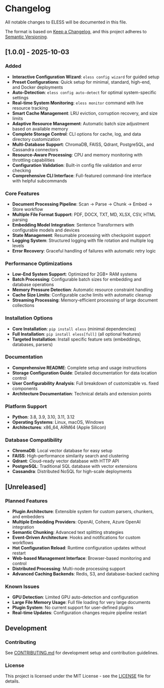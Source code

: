 # Changelog

All notable changes to ELESS will be documented in this file.

The format is based on [Keep a Changelog](https://keepachangelog.com/en/1.0.0/),
and this project adheres to [Semantic Versioning](https://semver.org/spec/v2.0.0.html).

## [1.0.0] - 2025-10-03

### Added
- **Interactive Configuration Wizard**: `eless config wizard` for guided setup
- **Preset Configurations**: Quick setup for minimal, standard, high-end, and Docker deployments
- **Auto-Detection**: `eless config auto-detect` for optimal system-specific settings
- **Real-time System Monitoring**: `eless monitor` command with live resource tracking
- **Smart Cache Management**: LRU eviction, corruption recovery, and size limits
- **Adaptive Resource Management**: Automatic batch size adjustment based on available memory
- **Complete Storage Control**: CLI options for cache, log, and data directory customization
- **Multi-Database Support**: ChromaDB, FAISS, Qdrant, PostgreSQL, and Cassandra connectors
- **Resource-Aware Processing**: CPU and memory monitoring with throttling capabilities
- **Configuration Validation**: Built-in config file validation and error checking
- **Comprehensive CLI Interface**: Full-featured command-line interface with helpful subcommands

### Core Features
- **Document Processing Pipeline**: Scan → Parse → Chunk → Embed → Store workflow
- **Multiple File Format Support**: PDF, DOCX, TXT, MD, XLSX, CSV, HTML parsing
- **Embedding Model Integration**: Sentence Transformers with configurable models and devices
- **State Management**: Resumable processing with checkpoint support
- **Logging System**: Structured logging with file rotation and multiple log levels
- **Error Recovery**: Graceful handling of failures with automatic retry logic

### Performance Optimizations
- **Low-End System Support**: Optimized for 2GB+ RAM systems
- **Batch Processing**: Configurable batch sizes for embedding and database operations
- **Memory Pressure Detection**: Automatic resource constraint handling
- **Cache Size Limits**: Configurable cache limits with automatic cleanup
- **Streaming Processing**: Memory-efficient processing of large document collections

### Installation Options
- **Core Installation**: `pip install eless` (minimal dependencies)
- **Full Installation**: `pip install eless[full]` (all optional features)
- **Targeted Installation**: Install specific feature sets (embeddings, databases, parsers)

### Documentation
- **Comprehensive README**: Complete setup and usage instructions
- **Storage Configuration Guide**: Detailed documentation for data location control
- **User Configurability Analysis**: Full breakdown of customizable vs. fixed components
- **Architecture Documentation**: Technical details and extension points

### Platform Support
- **Python**: 3.8, 3.9, 3.10, 3.11, 3.12
- **Operating Systems**: Linux, macOS, Windows
- **Architectures**: x86_64, ARM64 (Apple Silicon)

### Database Compatibility
- **ChromaDB**: Local vector database for easy setup
- **FAISS**: High-performance similarity search and clustering
- **Qdrant**: Cloud-ready vector database with HTTP API
- **PostgreSQL**: Traditional SQL database with vector extensions
- **Cassandra**: Distributed NoSQL for high-scale deployments

## [Unreleased]

### Planned Features
- **Plugin Architecture**: Extensible system for custom parsers, chunkers, and embedders
- **Multiple Embedding Providers**: OpenAI, Cohere, Azure OpenAI integration
- **Semantic Chunking**: Advanced text splitting strategies
- **Event-Driven Architecture**: Hooks and notifications for custom workflows
- **Hot Configuration Reload**: Runtime configuration updates without restart
- **Web-based Management Interface**: Browser-based monitoring and control
- **Distributed Processing**: Multi-node processing support
- **Advanced Caching Backends**: Redis, S3, and database-backed caching

### Known Issues
- **GPU Detection**: Limited GPU auto-detection and configuration
- **Large File Memory Usage**: Full file loading for very large documents
- **Plugin System**: No current support for user-defined plugins
- **Real-time Updates**: Configuration changes require pipeline restart

## Development

### Contributing
See [CONTRIBUTING.md](CONTRIBUTING.md) for development setup and contribution guidelines.

### License
This project is licensed under the MIT License - see the [LICENSE](LICENSE) file for details.